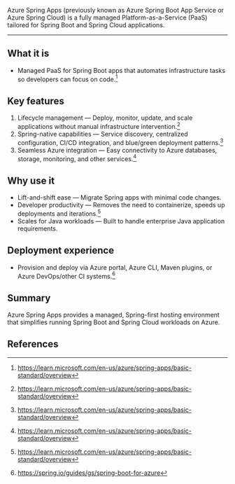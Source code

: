 Azure Spring Apps (previously known as Azure Spring Boot App Service or Azure Spring Cloud) is a fully managed Platform-as-a-Service (PaaS) tailored for Spring Boot and Spring Cloud applications.

---

## What it is

- Managed PaaS for Spring Boot apps that automates infrastructure tasks so developers can focus on code.[^1]

## Key features

1. Lifecycle management — Deploy, monitor, update, and scale applications without manual infrastructure intervention.[^1]
2. Spring-native capabilities — Service discovery, centralized configuration, CI/CD integration, and blue/green deployment patterns.[^1]
3. Seamless Azure integration — Easy connectivity to Azure databases, storage, monitoring, and other services.[^1]

## Why use it

- Lift-and-shift ease — Migrate Spring apps with minimal code changes.
- Developer productivity — Removes the need to containerize, speeds up deployments and iterations.[^1]
- Scales for Java workloads — Built to handle enterprise Java application requirements.

## Deployment experience

- Provision and deploy via Azure portal, Azure CLI, Maven plugins, or Azure DevOps/other CI systems.[^2]

## Summary

Azure Spring Apps provides a managed, Spring-first hosting environment that simplifies running Spring Boot and Spring Cloud workloads on Azure.

## References

[^1]: https://learn.microsoft.com/en-us/azure/spring-apps/basic-standard/overview
[^2]: https://spring.io/guides/gs/spring-boot-for-azure

